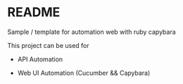 # README

Sample / template for automation web with ruby capybara

This project can be used for

* API Automation

* Web UI Automation (Cucumber && Capybara)
